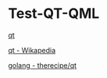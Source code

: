 # Test-QT-QML


[qt](https://github.com/therecipe/qt)

[qt - Wikapedia](https://en.wikipedia.org/wiki/Qt_(software))

[golang - therecipe/qt](https://www.qt.io/)
